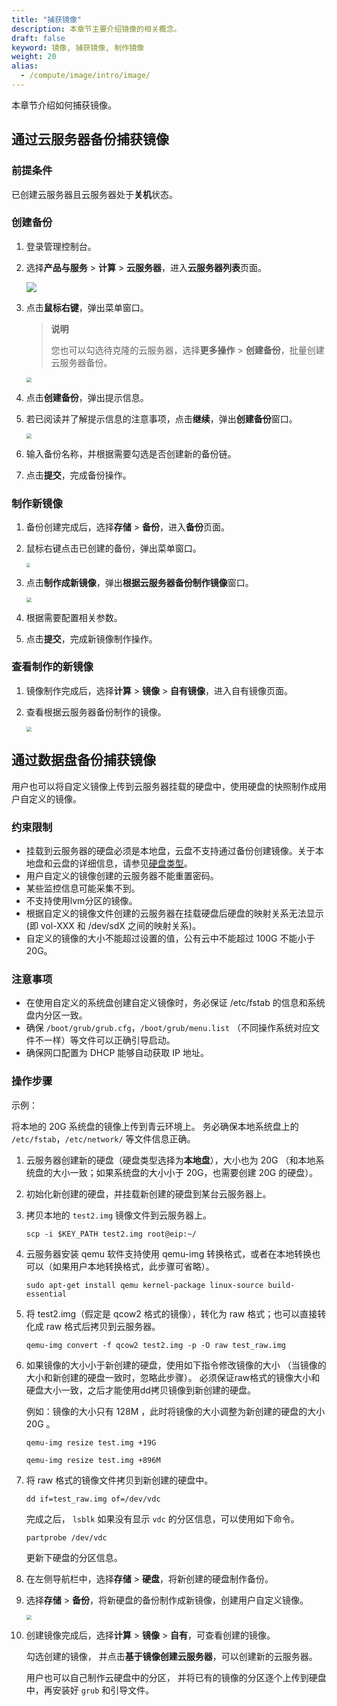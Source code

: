 ```yaml
---
title: "捕获镜像"
description: 本章节主要介绍镜像的相关概念。
draft: false
keyword: 镜像, 捕获镜像, 制作镜像
weight: 20
alias:
  - /compute/image/intro/image/
---
```


本章节介绍如何捕获镜像。

## 通过云服务器备份捕获镜像

### 前提条件

已创建云服务器且云服务器处于**关机**状态。

### 创建备份

1. 登录管理控制台。

2. 选择**产品与服务** > **计算** > **云服务器**，进入**云服务器列表**页面。

   ![](/compute/vm/_images/vm_server_list.png)

3. 点击**鼠标右键**，弹出菜单窗口。

   > **说明**
   >
   > 您也可以勾选待克隆的云服务器，选择**更多操作** > **创建备份**，批量创建云服务器备份。

   <img src="/compute/vm/_images/vm_capture_image.png" style="zoom:50%;" />

4. 点击**创建备份**，弹出提示信息。

5. 若已阅读并了解提示信息的注意事项，点击**继续**，弹出**创建备份**窗口。

   <img src="/compute/vm/_images/vm_bak_win.png" style="zoom:50%;" />

6. 输入备份名称，并根据需要勾选是否创建新的备份链。

7. 点击**提交**，完成备份操作。

### 制作新镜像

1. 备份创建完成后，选择**存储** > **备份**，进入**备份**页面。

2. 鼠标右键点击已创建的备份，弹出菜单窗口。

   <img src="/compute/vm/_images/vm_new_images.png" style="zoom:40%;" />

3. 点击**制作成新镜像**，弹出**根据云服务器备份制作镜像**窗口。

   <img src="/compute/vm/_images/vm_new_images_encrypt.png" style="zoom:50%;" />

4. 根据需要配置相关参数。

2. 点击**提交**，完成新镜像制作操作。

### 查看制作的新镜像

1. 镜像制作完成后，选择**计算** > **镜像** > **自有镜像**，进入自有镜像页面。

2. 查看根据云服务器备份制作的镜像。

   <img src="/compute/vm/_images/vm_owner_images.png" style="zoom:50%;" />

## 通过数据盘备份捕获镜像

用户也可以将自定义镜像上传到云服务器挂载的硬盘中，使用硬盘的快照制作成用户自定义的镜像。

### 约束限制

- 挂载到云服务器的硬盘必须是本地盘，云盘不支持通过备份创建镜像。关于本地盘和云盘的详细信息，请参见[硬盘类型](/storage/disk/intro/introduction/#硬盘类型)。
- 用户自定义的镜像创建的云服务器不能重置密码。
- 某些监控信息可能采集不到。
- 不支持使用lvm分区的镜像。
- 根据自定义的镜像文件创建的云服务器在挂载硬盘后硬盘的映射关系无法显示(即 vol-XXX 和 /dev/sdX 之间的映射关系)。
- 自定义的镜像的大小不能超过设置的值，公有云中不能超过 100G 不能小于 20G。

### 注意事项

- 在使用自定义的系统盘创建自定义镜像时，务必保证 /etc/fstab 的信息和系统盘内分区一致。
- 确保 `/boot/grub/grub.cfg`，`/boot/grub/menu.list` （不同操作系统对应文件不一样）等文件可以正确引导启动。
- 确保网口配置为 DHCP 能够自动获取 IP 地址。

### 操作步骤

示例：

将本地的 20G 系统盘的镜像上传到青云环境上。 务必确保本地系统盘上的 `/etc/fstab`，`/etc/network/` 等文件信息正确。

1. 云服务器创建新的硬盘（硬盘类型选择为**本地盘**），大小也为 20G （和本地系统盘的大小一致；如果系统盘的大小小于 20G，也需要创建 20G 的硬盘）。

2. 初始化新创建的硬盘，并挂载新创建的硬盘到某台云服务器上。

3. 拷贝本地的 `test2.img` 镜像文件到云服务器上。

   `scp -i $KEY_PATH test2.img root@eip:~/`

4. 云服务器安装 qemu 软件支持使用 qemu-img 转换格式，或者在本地转换也可以（如果用户本地转换格式，此步骤可省略）。

   `sudo apt-get install qemu kernel-package linux-source build-essential`

5. 将 test2.img（假定是 qcow2 格式的镜像），转化为 raw 格式；也可以直接转化成 raw 格式后拷贝到云服务器。

   `qemu-img convert -f qcow2 test2.img -p -O raw test_raw.img`

6. 如果镜像的大小小于新创建的硬盘，使用如下指令修改镜像的大小 （当镜像的大小和新创建的硬盘一致时，忽略此步骤）。 必须保证raw格式的镜像大小和硬盘大小一致，之后才能使用dd拷贝镜像到新创建的硬盘。

   例如：镜像的大小只有 128M ，此时将镜像的大小调整为新创建的硬盘的大小 20G 。

   `qemu-img resize test.img +19G`

   `qemu-img resize test.img +896M`

7. 将 raw 格式的镜像文件拷贝到新创建的硬盘中。

   `dd if=test_raw.img of=/dev/vdc`

   完成之后， `lsblk` 如果没有显示 `vdc` 的分区信息，可以使用如下命令。

   `partprobe /dev/vdc`

   更新下硬盘的分区信息。

8. 在左侧导航栏中，选择**存储** > **硬盘**，将新创建的硬盘制作备份。

9. 选择**存储** > **备份**，将新硬盘的备份制作成新镜像，创建用户自定义镜像。

   <img src="/compute/vm/_images/capture-image-from-vol-snapshot.png" style="zoom:50%;" />

10. 创建镜像完成后，选择**计算** > **镜像** > **自有**，可查看创建的镜像。

    勾选创建的镜像， 并点击**基于镜像创建云服务器**，可以创建新的云服务器。

    用户也可以自己制作云硬盘中的分区， 并将已有的镜像的分区逐个上传到硬盘中，再安装好 `grub` 和引导文件。
